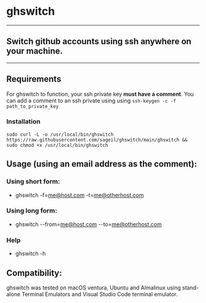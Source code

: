 # ghswitch

---

## Switch github accounts using **ssh** anywhere on your machine.

---

## Requirements

For ghswitch to function, your ssh private key **must have a comment**.
You can add a comment to an ssh private using using `ssh-keygen -c -f path_to_private_key`

### Installation

`sudo curl -L -o /usr/local/bin/ghswitch https://raw.githubusercontent.com/sageil/ghswitch/main/ghswitch && sudo chmod +x /usr/local/bin/ghswitch`

## Usage (using an email address as the comment):

### Using short form:

- ghswitch -f=me@host.com -t=me@otherhost.com

### Using long form:

- ghswitch --from=me@host.com --to=me@otherhost.com

### Help

- ghswitch -h

## Compatibility:

ghswitch was tested on macOS ventura, Ubuntu and Almalinux using stand-alone Terminal Emulators and Visual Studio Code terminal emulator.

